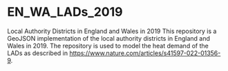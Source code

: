 # EN_WA_LADs_2019
Local Authority Districts in England and Wales in 2019
This repository is a GeoJSON implementation of the local authority districts in England and Wales in 2019.
The repository is used to model the heat demand of the LADs as described in https://www.nature.com/articles/s41597-022-01356-9.
